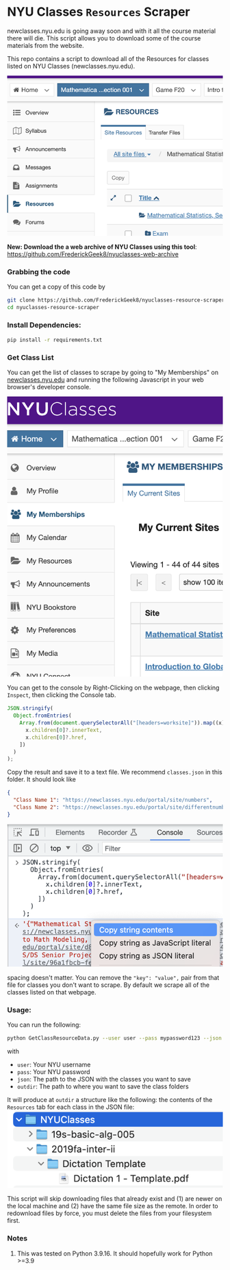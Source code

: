 # NYU Classes `Resources` Scraper

newclasses.nyu.edu is going away soon and with it all the course material there will die. This script allows you to download some of the course materials from the website.

This repo contains a script to download all of the Resources for classes listed
on NYU Classes (newclasses.nyu.edu).

![A screenshot of the Resources tab on a class](screenshots/resource_screenshot.png)

**New: Download the a web archive of NYU Classes using this tool**: https://github.com/FrederickGeek8/nyuclasses-web-archive

### Grabbing the code

You can get a copy of this code by

```bash
git clone https://github.com/FrederickGeek8/nyuclasses-resource-scraper.git;
cd nyuclasses-resource-scraper
```

### Install Dependencies:

```bash
pip install -r requirements.txt
```

### Get Class List

You can get the list of classes to scrape by going to "My Memberships" on
[newclasses.nyu.edu](newclasses.nyu.edu) and running the following Javascript in
your web browser's developer console.

![The Membership tab on the home page of newclasses.nyu.edu](screenshots/membership_screenshot.png)

You can get to the console by Right-Clicking on the webpage, then clicking
`Inspect`, then clicking the Console tab.

```javascript
JSON.stringify(
  Object.fromEntries(
    Array.from(document.querySelectorAll("[headers=worksite]")).map((x) => [
      x.children[0]?.innerText,
      x.children[0]?.href,
    ])
  )
);
```

Copy the result and save it to a text file. We recommend `classes.json` in this
folder. It should look like

```json
{
  "Class Name 1": "https://newclasses.nyu.edu/portal/site/numbers",
  "Class Name 2": "https://newclasses.nyu.edu/portal/site/differentnumbers"
}
```

![Javascript command result that we copy to the clipboard to save to a file.](screenshots/command_result.png)

spacing doesn't matter. You can remove the `"key": "value",` pair from that file for classes you don't want to scrape. By default we scrape all of the classes listed on that webpage.

### Usage:

You can run the following:

```bash
python GetClassResourceData.py --user user --pass mypassword123 --json classes.json --outdir /Backup/NYUClasses
```

with

- `user`: Your NYU username
- `pass`: Your NYU password
- `json`: The path to the JSON with the classes you want to save
- `outdir`: The path to where you want to save the class folders

It will produce at `outdir` a structure like the following: the contents of the
`Resources` tab for each class in the JSON file:
![A screenshot of the folder structure produced by the script. Class name and underneath the contents.](screenshots/result_screenshot.png)

This script will skip downloading files that already exist and (1) are newer on the local machine and (2) have the same file size as the remote. In order to redownload files by force, you must delete the files from your filesystem first.

### Notes

1. This was tested on Python 3.9.16. It should hopefully work for Python >=3.9
